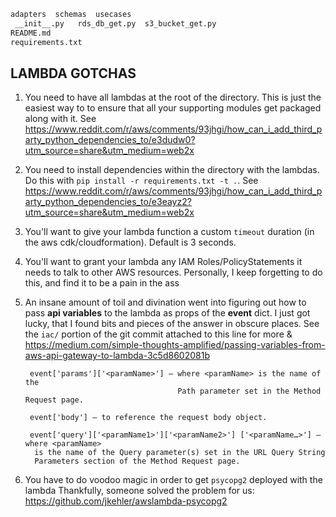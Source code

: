 
```sh
adapters  schemas  usecases
 __init__.py   rds_db_get.py  s3_bucket_get.py
README.md
requirements.txt
```

## LAMBDA GOTCHAS

1. You need to have all lambdas at the root of the directory.
   This is just the easiest way to to ensure that all your supporting modules get packaged along with it.
   See https://www.reddit.com/r/aws/comments/93jhgi/how_can_i_add_third_party_python_dependencies_to/e3dudw0?utm_source=share&utm_medium=web2x

2. You need to install dependencies within the directory with the lambdas.
   Do this with `pip install -r requirements.txt -t .`.
   See https://www.reddit.com/r/aws/comments/93jhgi/how_can_i_add_third_party_python_dependencies_to/e3eayz2?utm_source=share&utm_medium=web2x

3. You'll want to give your lambda function a custom `timeout` duration (in the aws cdk/cloudformation).
   Default is 3 seconds.

4. You'll want to grant your lambda any IAM Roles/PolicyStatements it needs to talk to other AWS resources.
   Personally, I keep forgetting to do this, and find it to be a pain in the ass

5. An insane amount of toil and divination went into figuring out how to pass
   **api variables** to the lambda as props of the **event** dict.
   I just got lucky, that I found bits and pieces of the answer in obscure places.
   See the `iac/` portion of the git commit attached to this line for more &
   https://medium.com/simple-thoughts-amplified/passing-variables-from-aws-api-gateway-to-lambda-3c5d8602081b

   ```
    event['params']['<paramName>'] — where <paramName> is the name of the
                                     Path parameter set in the Method Request page.

    event['body'] — to reference the request body object.

    event['query']['<paramName1>']['<paramName2>'] ['<paramName…>'] — where <paramName>
     is the name of the Query parameter(s) set in the URL Query String
     Parameters section of the Method Request page.
   ```

4. You have to do voodoo magic in order to get `psycopg2` deployed with the lambda
   Thankfully, someone solved the problem for us: https://github.com/jkehler/awslambda-psycopg2
